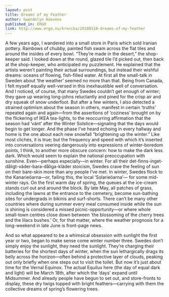 ```yaml
---
layout: post
title: Dreams of my Feather
author: Gwendolyn Haevens
published_in: ERGO
link: http://www.ergo.nu/kronika/20100310-dreams-of-my-feather
---
```

A few years ago, I wandered into a small store in Paris which sold Iranian pottery. Rainbows of chubby, painted fish swam across the flat tiles and around the insides of every bowl. “They’re made in the desert,” the shop-keeper said. I looked down at the round, glazed tile I’d picked out, then back at the shop-keeper, who anticipated my puzzlement. He explained that the artists weren’t painting their actual surroundings, but instead their wishful dreams: oceans of flowing, fish-filled water. 
At first all the small-talk in Sweden about ‘the weather’ seemed no more than that. Being from Canada, I felt myself equally well-versed in this inexhaustible well of conversation. And I noticed, of course, that many Swedes couldn’t get enough of winter; they gave up wearing long-johns reluctantly and pined for the crisp air and dry squeak of snow underfoot. But after a few winters, I also detected a strained optimism about the season in others, manifest in certain ‘truths’ repeated again and again—from the assertions of ‘coziness’ brought on by the flickering of IKEA tea-lights, to the reoccurring affirmation that the season had ‘vänt’ after the Winter Solstice—signaling that the days would begin to get longer. And the phase I’ve heard echoing in every hallway and home is the one about each new snowfall “brightening up the winter.” Like most clichés, it is true; but the frequency and speed with which it’s inserted into conversations veering dangerously into expressions of winter-boredom points, I think, to another more obscure concern: how to make the dark less dark.
Which would seem to explain the national preoccupation with sunshine. Even—perhaps especially—in winter. For all their det-finns-inget-dåligt-väder-bara-dåliga-kläder stoicism, Swedes crave the feeling of sun on their bare-skin more than any people I’ve met. In winter, Swedes flock to the Kanarieöarna—or, failing this, the local ‘Solarieöarna’— for some mid-winter rays. On the first warm day of spring, the queues at the ice-cream stands curl out and around the block. By late May, all patches of grass, including the lawns at the entrance to the cemetery, become sun-bathing sites for undergrads in bikinis and surf-shorts. There can’t be many other countries where during summer every meal consumed inside while the sun is shining is considered a missed picnic-opportunity—or where whole small-town centres close down between ‘the blossoming of the cherry trees and the lilacs bushes.’ Or, for that matter, where the weather prognosis for a long-weekend in late June is front-page news. 

And so what appeared to be a whimsical obsession with sunlight the first year or two, began to make sense come winter number three. Swedes don’t simply enjoy the sunlight, they need the sunlight. They’re charging their batteries for the shortest days of winter, when the sun lethargically drags its belly across the horizon—often behind a protective layer of clouds, peaking out only briefly when one steps out to visit the toilet.
But now it’s just about time for the Vernal Equinox. The actual Equilux here (the day of equal dark and light) will be March 18th, after which the ‘days’ expand until Midsummer. And already people have begun to set out, and store-fronts to display, these dry twigs topped with bright feathers—carrying with them the collective dreams of spring’s flowering trees.
